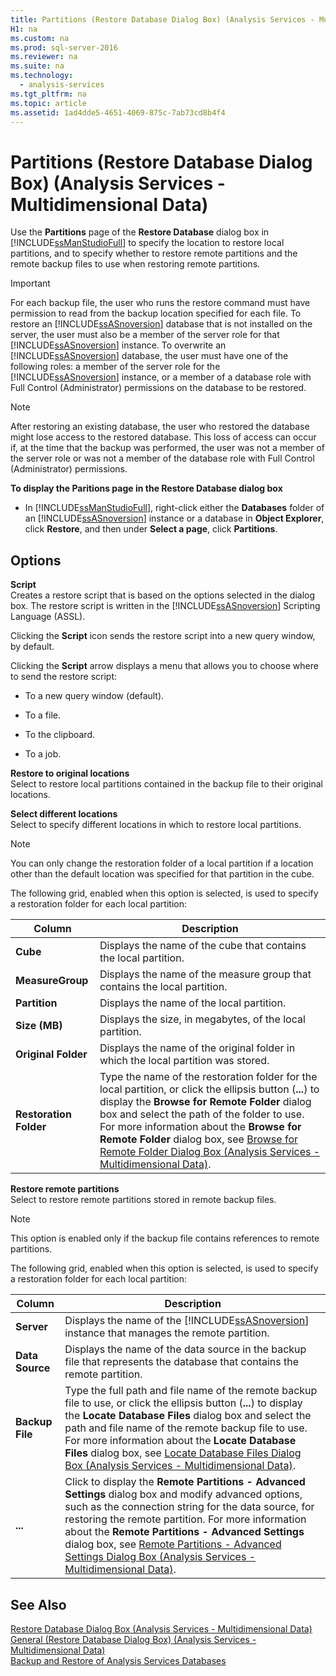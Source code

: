 ```yaml
---
title: Partitions (Restore Database Dialog Box) (Analysis Services - Multidimensional Data)
H1: na
ms.custom: na
ms.prod: sql-server-2016
ms.reviewer: na
ms.suite: na
ms.technology: 
  - analysis-services
ms.tgt_pltfrm: na
ms.topic: article
ms.assetid: 1ad4dde5-4651-4069-875c-7ab73cd8b4f4
---
```

# Partitions (Restore Database Dialog Box) (Analysis Services - Multidimensional Data)
  Use the **Partitions** page of the **Restore Database** dialog box in [!INCLUDE[ssManStudioFull](../../Token/Other/ssManStudioFull_md.md)] to specify the location to restore local partitions, and to specify whether to restore remote partitions and the remote backup files to use when restoring remote partitions.  
  
> [!IMPORTANT]  
>  For each backup file, the user who runs the restore command must have permission to read from the backup location specified for each file. To restore an [!INCLUDE[ssASnoversion](../../Token/Other/ssASnoversion_md.md)] database that is not installed on the server, the user must also be a member of the server role for that [!INCLUDE[ssASnoversion](../../Token/Other/ssASnoversion_md.md)] instance. To overwrite an [!INCLUDE[ssASnoversion](../../Token/Other/ssASnoversion_md.md)] database, the user must have one of the following roles: a member of the server role for the [!INCLUDE[ssASnoversion](../../Token/Other/ssASnoversion_md.md)] instance, or a member of a database role with Full Control \(Administrator\) permissions on the database to be restored.  
  
> [!NOTE]  
>  After restoring an existing database, the user who restored the database might lose access to the restored database. This loss of access can occur if, at the time that the backup was performed, the user was not a member of the server role or was not a member of the database role with Full Control \(Administrator\) permissions.  
  
 **To display the Paritions page in the Restore Database dialog box**  
  
-   In [!INCLUDE[ssManStudioFull](../../Token/Other/ssManStudioFull_md.md)], right\-click either the **Databases** folder of an [!INCLUDE[ssASnoversion](../../Token/Other/ssASnoversion_md.md)] instance or a database in **Object Explorer**, click **Restore**, and then under **Select a page**, click **Partitions**.  
  
## Options  
 **Script**  
 Creates a restore script that is based on the options selected in the dialog box. The restore script is written in the [!INCLUDE[ssASnoversion](../../Token/Other/ssASnoversion_md.md)] Scripting Language \(ASSL\).  
  
 Clicking the **Script** icon sends the restore script into a new query window, by default.  
  
 Clicking the **Script** arrow displays a menu that allows you to choose where to send the restore script:  
  
-   To a new query window \(default\).  
  
-   To a file.  
  
-   To the clipboard.  
  
-   To a job.  
  
 **Restore to original locations**  
 Select to restore local partitions contained in the backup file to their original locations.  
  
 **Select different locations**  
 Select to specify different locations in which to restore local partitions.  
  
> [!NOTE]  
>  You can only change the restoration folder of a local partition if a location other than the default location was specified for that partition in the cube.  
  
 The following grid, enabled when this option is selected, is used to specify a restoration folder for each local partition:  
  
|Column|Description|  
|------------|-----------------|  
|**Cube**|Displays the name of the cube that contains the local partition.|  
|**MeasureGroup**|Displays the name of the measure group that contains the local partition.|  
|**Partition**|Displays the name of the local partition.|  
|**Size \(MB\)**|Displays the size, in megabytes, of the local partition.|  
|**Original Folder**|Displays the name of the original folder in which the local partition was stored.|  
|**Restoration Folder**|Type the name of the restoration folder for the local partition, or click the ellipsis button \(**...**\) to display the **Browse for Remote Folder** dialog box and select the path of the folder to use. For more information about the **Browse for Remote Folder** dialog box, see [Browse for Remote Folder Dialog Box &#40;Analysis Services - Multidimensional Data&#41;](../../Topics/TopicNameNotContainA/Browse-for-Remote-Folder-Dialog-Box--Analysis-Services---Multidimensional-Data-.md).|  
  
 **Restore remote partitions**  
 Select to restore remote partitions stored in remote backup files.  
  
> [!NOTE]  
>  This option is enabled only if the backup file contains references to remote partitions.  
  
 The following grid, enabled when this option is selected, is used to specify a restoration folder for each local partition:  
  
|Column|Description|  
|------------|-----------------|  
|**Server**|Displays the name of the [!INCLUDE[ssASnoversion](../../Token/Other/ssASnoversion_md.md)] instance that manages the remote partition.|  
|**Data Source**|Displays the name of the data source in the backup file that represents the database that contains the remote partition.|  
|**Backup File**|Type the full path and file name of the remote backup file to use, or click the ellipsis button \(**...**\) to display the **Locate Database Files** dialog box and select the path and file name of the remote backup file to use. For more information about the **Locate Database Files** dialog box, see [Locate Database Files Dialog Box &#40;Analysis Services - Multidimensional Data&#41;](../../Topics/TopicNameNotContainA/Locate-Database-Files-Dialog-Box--Analysis-Services---Multidimensional-Data-.md).|  
|**...**|Click to display the **Remote Partitions \- Advanced Settings** dialog box and modify advanced options, such as the connection string for the data source, for restoring the remote partition. For more information about the **Remote Partitions \- Advanced Settings** dialog box, see [Remote Partitions - Advanced Settings Dialog Box &#40;Analysis Services - Multidimensional Data&#41;](../../Topics/TopicNameNotContainA/Remote-Partitions---Advanced-Settings-Dialog-Box--Analysis-Services---Multidimensional-Data-.md).|  
  
## See Also  
 [Restore Database Dialog Box &#40;Analysis Services - Multidimensional Data&#41;](../../Topics/TopicNameNotContainA/Restore-Database-Dialog-Box--Analysis-Services---Multidimensional-Data-.md)   
 [General &#40;Restore Database Dialog Box&#41; &#40;Analysis Services - Multidimensional Data&#41;](../../Topics/TopicNameNotContainA/General--Restore-Database-Dialog-Box---Analysis-Services---Multidimensional-Data-.md)   
 [Backup and Restore of Analysis Services Databases](../../Topics/TopicNameNotContainA/Backup-and-Restore-of-Analysis-Services-Databases.md)  
  
  